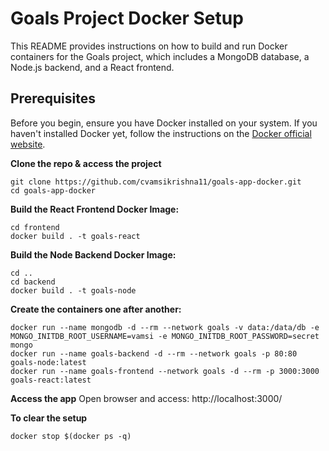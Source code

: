 # Goals Project Docker Setup

This README provides instructions on how to build and run Docker containers for the Goals project, which includes a MongoDB database, a Node.js backend, and a React frontend.

## Prerequisites

Before you begin, ensure you have Docker installed on your system. If you haven't installed Docker yet, follow the instructions on the [Docker official website](https://docs.docker.com/get-docker/).

**Clone the repo & access the project**
```shell
git clone https://github.com/cvamsikrishna11/goals-app-docker.git
cd goals-app-docker
```

**Build the React Frontend Docker Image:**

 ```shell
cd frontend
docker build . -t goals-react
```

**Build the Node Backend Docker Image:**

 ```shell
cd ..
cd backend
docker build . -t goals-node
```


**Create the containers one after another:**

 ```shell
docker run --name mongodb -d --rm --network goals -v data:/data/db -e MONGO_INITDB_ROOT_USERNAME=vamsi -e MONGO_INITDB_ROOT_PASSWORD=secret mongo
docker run --name goals-backend -d --rm --network goals -p 80:80 goals-node:latest
docker run --name goals-frontend --network goals -d --rm -p 3000:3000 goals-react:latest
```

**Access the app**
Open browser and access: http://localhost:3000/ 


**To clear the setup**
```shell
docker stop $(docker ps -q)
```